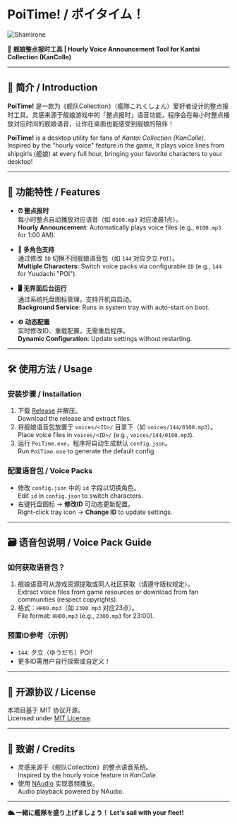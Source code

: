 # PoiTime! / ポイタイム！

![Shamirone](favicon.ico)  

🎉 **舰娘整点报时工具 | Hourly Voice Announcement Tool for Kantai Collection (KanColle)**



---

## 🌟 简介 / Introduction

**PoiTime!** 是一款为《舰队Collection》（艦隊これくしょん）爱好者设计的整点报时工具。灵感来源于舰娘游戏中的「整点报时」语音功能，程序会在每小时整点播放对应时间的舰娘语音，让你在桌面也能感受到舰娘的陪伴！  

**PoiTime!** is a desktop utility for fans of *Kantai Collection (KanColle)*. Inspired by the "hourly voice" feature in the game, it plays voice lines from shipgirls (艦娘) at every full hour, bringing your favorite characters to your desktop!

---

## 🚀 功能特性 / Features

- **⏰ 整点报时**  
  每小时整点自动播放对应语音（如 `0100.mp3` 对应凌晨1点）。  
  **Hourly Announcement**: Automatically plays voice files (e.g., `0100.mp3` for 1:00 AM).

- **🎵 多角色支持**  
  通过修改 `ID` 切换不同舰娘语音包（如 `144` 对应夕立 `POI`）。  
  **Multiple Characters**: Switch voice packs via configurable `ID` (e.g., `144` for Yuudachi "POI").

- **🖥️ 无界面后台运行**  
  通过系统托盘图标管理，支持开机自启动。  
  **Background Service**: Runs in system tray with auto-start on boot.

- **⚙️ 动态配置**  
  实时修改ID、重载配置，无需重启程序。  
  **Dynamic Configuration**: Update settings without restarting.

---

## 🛠️ 使用方法 / Usage

### 安装步骤 / Installation
1. 下载 [Release](https://github.com/yourname/PoiTime/releases) 并解压。  
   Download the release and extract files.
2. 将舰娘语音包放置于 `voices/<ID>/` 目录下（如 `voices/144/0100.mp3`）。  
   Place voice files in `voices/<ID>/` (e.g., `voices/144/0100.mp3`).
3. 运行 `PoiTime.exe`，程序将自动生成默认 `config.json`。  
   Run `PoiTime.exe` to generate the default config.

### 配置语音包 / Voice Packs
- 修改 `config.json` 中的 `id` 字段以切换角色。  
  Edit `id` in `config.json` to switch characters.
- 右键托盘图标 → **修改ID** 可动态更新配置。  
  Right-click tray icon → **Change ID** to update settings.

---

## 🗃️ 语音包说明 / Voice Pack Guide

### 如何获取语音包？
1. 舰娘语音可从游戏资源提取或同人社区获取（请遵守版权规定）。  
   Extract voice files from game resources or download from fan communities (respect copyrights).
2. 格式：`HH00.mp3`（如 `2300.mp3` 对应23点）。  
   File format: `HH00.mp3` (e.g., `2300.mp3` for 23:00).

### 预置ID参考（示例）
- `144`: 夕立（ゆうだち）POI!  
- 更多ID需用户自行探索或自定义！  

---

## 📜 开源协议 / License

本项目基于 MIT 协议开源。  
Licensed under [MIT License](LICENSE).

---

## 🙏 致谢 / Credits

- 灵感来源于《舰队Collection》的整点语音系统。  
  Inspired by the hourly voice feature in *KanColle*.
- 使用 [NAudio](https://github.com/naudio/NAudio) 实现音频播放。  
  Audio playback powered by NAudio.

---

**🛳️ 一緒に艦隊を盛り上げましょう！ Let's sail with your fleet!**  
